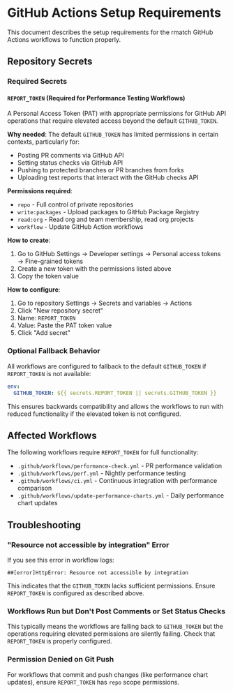 # GitHub Actions Setup Requirements

This document describes the setup requirements for the rmatch GitHub Actions workflows to function properly.

## Repository Secrets

### Required Secrets

#### `REPORT_TOKEN` (Required for Performance Testing Workflows)

A Personal Access Token (PAT) with appropriate permissions for GitHub API operations that require elevated access beyond the default `GITHUB_TOKEN`.

**Why needed**: The default `GITHUB_TOKEN` has limited permissions in certain contexts, particularly for:
- Posting PR comments via GitHub API
- Setting status checks via GitHub API  
- Pushing to protected branches or PR branches from forks
- Uploading test reports that interact with the GitHub checks API

**Permissions required**:
- `repo` - Full control of private repositories
- `write:packages` - Upload packages to GitHub Package Registry
- `read:org` - Read org and team membership, read org projects
- `workflow` - Update GitHub Action workflows

**How to create**:
1. Go to GitHub Settings → Developer settings → Personal access tokens → Fine-grained tokens
2. Create a new token with the permissions listed above
3. Copy the token value

**How to configure**:
1. Go to repository Settings → Secrets and variables → Actions
2. Click "New repository secret"
3. Name: `REPORT_TOKEN`
4. Value: Paste the PAT token value
5. Click "Add secret"

### Optional Fallback Behavior

All workflows are configured to fallback to the default `GITHUB_TOKEN` if `REPORT_TOKEN` is not available:

```yaml
env:
  GITHUB_TOKEN: ${{ secrets.REPORT_TOKEN || secrets.GITHUB_TOKEN }}
```

This ensures backwards compatibility and allows the workflows to run with reduced functionality if the elevated token is not configured.

## Affected Workflows

The following workflows require `REPORT_TOKEN` for full functionality:

- `.github/workflows/performance-check.yml` - PR performance validation
- `.github/workflows/perf.yml` - Nightly performance testing  
- `.github/workflows/ci.yml` - Continuous integration with performance comparison
- `.github/workflows/update-performance-charts.yml` - Daily performance chart updates

## Troubleshooting

### "Resource not accessible by integration" Error

If you see this error in workflow logs:
```
##[error]HttpError: Resource not accessible by integration
```

This indicates that the `GITHUB_TOKEN` lacks sufficient permissions. Ensure `REPORT_TOKEN` is configured as described above.

### Workflows Run but Don't Post Comments or Set Status Checks

This typically means the workflows are falling back to `GITHUB_TOKEN` but the operations requiring elevated permissions are silently failing. Check that `REPORT_TOKEN` is properly configured.

### Permission Denied on Git Push

For workflows that commit and push changes (like performance chart updates), ensure `REPORT_TOKEN` has `repo` scope permissions.